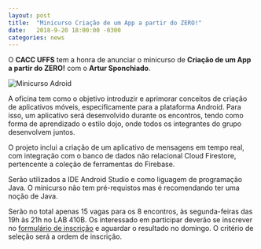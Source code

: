 ```yaml
---
layout: post
title:  "Minicurso Criação de um App a partir do ZERO!"
date:   2018-9-20 18:00:00 -0300
categories: news
---
```

O __CACC UFFS__ tem a honra de anunciar o minicurso de __Criação de um App a partir do ZERO!__ com o __Artur Sponchiado__.

<div class="text-center">
    <img src="{{ "/images/minicurso_android.jpg" | absolute_url }}" style="max-width: 30%;" alt="Minicurso Adroid"/>
</div>

A oficina tem como o objetivo introduzir e aprimorar conceitos de criação de aplicativos móveis, especificamente para a plataforma Android. Para isso, um aplicativo será desenvolvido durante os encontros, tendo como forma de aprendizado o estilo dojo, onde todos os integrantes do grupo desenvolvem juntos.

O projeto inclui a criação de um aplicativo de mensagens em tempo real, com integração com o banco de dados não relacional Cloud Firestore, pertencente a coleção de ferramentas do Firebase.

Serão utilizados a IDE Android Studio e como liguagem de programação Java. O minicurso não tem pré-requistos mas é recomendando ter uma noção de Java.

Serão no total apenas 15 vagas para os 8 encontros, às segunda-feiras das 19h às 21h no LAB 410B. Os interessado em participar deverão se inscrever no [formulário de inscrição](https://goo.gl/forms/QK0gDkzQR0Tiqs6l1) e aguardar o resultado no domingo.
O critério de seleção será a ordem de inscrição.
